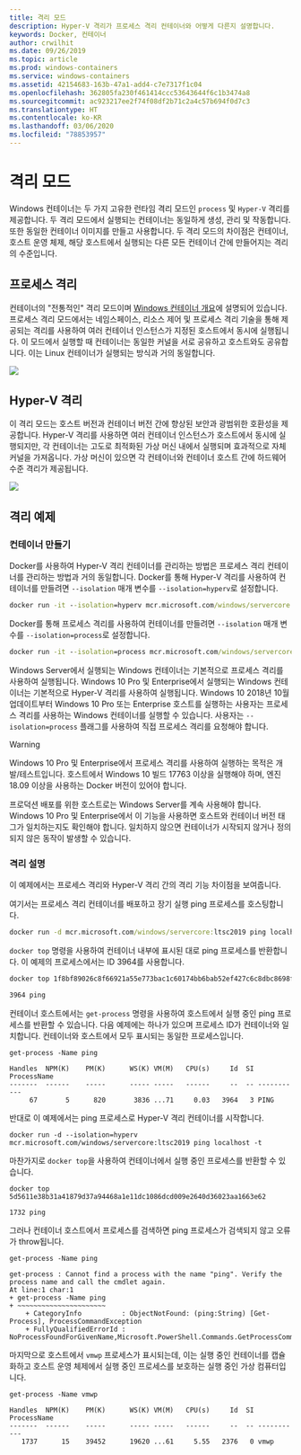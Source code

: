 ```yaml
---
title: 격리 모드
description: Hyper-V 격리가 프로세스 격리 컨테이너와 어떻게 다른지 설명합니다.
keywords: Docker, 컨테이너
author: crwilhit
ms.date: 09/26/2019
ms.topic: article
ms.prod: windows-containers
ms.service: windows-containers
ms.assetid: 42154683-163b-47a1-add4-c7e7317f1c04
ms.openlocfilehash: 362805fa230f461414ccc53643644f6c1b3474a8
ms.sourcegitcommit: ac923217ee2f74f08df2b71c2a4c57b694f0d7c3
ms.translationtype: HT
ms.contentlocale: ko-KR
ms.lasthandoff: 03/06/2020
ms.locfileid: "78853957"
---
```

# <a name="isolation-modes"></a>격리 모드

Windows 컨테이너는 두 가지 고유한 런타임 격리 모드인 `process` 및 `Hyper-V` 격리를 제공합니다. 두 격리 모드에서 실행되는 컨테이너는 동일하게 생성, 관리 및 작동합니다. 또한 동일한 컨테이너 이미지를 만들고 사용합니다. 두 격리 모드의 차이점은 컨테이너, 호스트 운영 체제, 해당 호스트에서 실행되는 다른 모든 컨테이너 간에 만들어지는 격리의 수준입니다.

## <a name="process-isolation"></a>프로세스 격리

컨테이너의 "전통적인" 격리 모드이며 [Windows 컨테이너 개요](../about/index.md)에 설명되어 있습니다. 프로세스 격리 모드에서는 네임스페이스, 리소스 제어 및 프로세스 격리 기술을 통해 제공되는 격리를 사용하여 여러 컨테이너 인스턴스가 지정된 호스트에서 동시에 실행됩니다. 이 모드에서 실행할 때 컨테이너는 동일한 커널을 서로 공유하고 호스트와도 공유합니다.  이는 Linux 컨테이너가 실행되는 방식과 거의 동일합니다.

![](media/container-arch-process.png)

## <a name="hyper-v-isolation"></a>Hyper-V 격리
이 격리 모드는 호스트 버전과 컨테이너 버전 간에 향상된 보안과 광범위한 호환성을 제공합니다. Hyper-V 격리를 사용하면 여러 컨테이너 인스턴스가 호스트에서 동시에 실행되지만, 각 컨테이너는 고도로 최적화된 가상 머신 내에서 실행되며 효과적으로 자체 커널을 가져옵니다. 가상 머신이 있으면 각 컨테이너와 컨테이너 호스트 간에 하드웨어 수준 격리가 제공됩니다.

![](media/container-arch-hyperv.png)

## <a name="isolation-examples"></a>격리 예제

### <a name="create-container"></a>컨테이너 만들기

Docker를 사용하여 Hyper-V 격리 컨테이너를 관리하는 방법은 프로세스 격리 컨테이너를 관리하는 방법과 거의 동일합니다. Docker를 통해 Hyper-V 격리를 사용하여 컨테이너를 만들려면 `--isolation` 매개 변수를 `--isolation=hyperv`로 설정합니다.

```cmd
docker run -it --isolation=hyperv mcr.microsoft.com/windows/servercore:ltsc2019 cmd
```

Docker를 통해 프로세스 격리를 사용하여 컨테이너를 만들려면 `--isolation` 매개 변수를 `--isolation=process`로 설정합니다.

```cmd
docker run -it --isolation=process mcr.microsoft.com/windows/servercore:ltsc2019 cmd
```

Windows Server에서 실행되는 Windows 컨테이너는 기본적으로 프로세스 격리를 사용하여 실행됩니다. Windows 10 Pro 및 Enterprise에서 실행되는 Windows 컨테이너는 기본적으로 Hyper-V 격리를 사용하여 실행됩니다. Windows 10 2018년 10월 업데이트부터 Windows 10 Pro 또는 Enterprise 호스트를 실행하는 사용자는 프로세스 격리를 사용하는 Windows 컨테이너를 실행할 수 있습니다. 사용자는 `--isolation=process` 플래그를 사용하여 직접 프로세스 격리를 요청해야 합니다.

> [!WARNING]
> Windows 10 Pro 및 Enterprise에서 프로세스 격리를 사용하여 실행하는 목적은 개발/테스트입니다. 호스트에서 Windows 10 빌드 17763 이상을 실행해야 하며, 엔진 18.09 이상을 사용하는 Docker 버전이 있어야 합니다.
> 
> 프로덕션 배포를 위한 호스트로는 Windows Server를 계속 사용해야 합니다. Windows 10 Pro 및 Enterprise에서 이 기능을 사용하면 호스트와 컨테이너 버전 태그가 일치하는지도 확인해야 합니다. 일치하지 않으면 컨테이너가 시작되지 않거나 정의되지 않은 동작이 발생할 수 있습니다.

### <a name="isolation-explanation"></a>격리 설명

이 예제에서는 프로세스 격리와 Hyper-V 격리 간의 격리 기능 차이점을 보여줍니다.

여기서는 프로세스 격리 컨테이너를 배포하고 장기 실행 ping 프로세스를 호스팅합니다.

``` cmd
docker run -d mcr.microsoft.com/windows/servercore:ltsc2019 ping localhost -t
```

`docker top` 명령을 사용하여 컨테이너 내부에 표시된 대로 ping 프로세스를 반환합니다. 이 예제의 프로세스에서는 ID 3964를 사용합니다.

``` cmd
docker top 1f8bf89026c8f66921a55e773bac1c60174bb6bab52ef427c6c8dbc8698f9d7a

3964 ping
```

컨테이너 호스트에서는 `get-process` 명령을 사용하여 호스트에서 실행 중인 ping 프로세스를 반환할 수 있습니다. 다음 예제에는 하나가 있으며 프로세스 ID가 컨테이너와 일치합니다. 컨테이너와 호스트에서 모두 표시되는 동일한 프로세스입니다.

```
get-process -Name ping

Handles  NPM(K)    PM(K)      WS(K) VM(M)   CPU(s)     Id  SI ProcessName
-------  ------    -----      ----- -----   ------     --  -- -----------
     67       5      820       3836 ...71     0.03   3964   3 PING
```

반대로 이 예제에서는 ping 프로세스로 Hyper-V 격리 컨테이너를 시작합니다.

```
docker run -d --isolation=hyperv mcr.microsoft.com/windows/servercore:ltsc2019 ping localhost -t
```

마찬가지로 `docker top`을 사용하여 컨테이너에서 실행 중인 프로세스를 반환할 수 있습니다.

```
docker top 5d5611e38b31a41879d37a94468a1e11dc1086dcd009e2640d36023aa1663e62

1732 ping
```

그러나 컨테이너 호스트에서 프로세스를 검색하면 ping 프로세스가 검색되지 않고 오류가 throw됩니다.

```
get-process -Name ping

get-process : Cannot find a process with the name "ping". Verify the process name and call the cmdlet again.
At line:1 char:1
+ get-process -Name ping
+ ~~~~~~~~~~~~~~~~~~~~~~
    + CategoryInfo          : ObjectNotFound: (ping:String) [Get-Process], ProcessCommandException
    + FullyQualifiedErrorId : NoProcessFoundForGivenName,Microsoft.PowerShell.Commands.GetProcessCommand
```

마지막으로 호스트에서 `vmwp` 프로세스가 표시되는데, 이는 실행 중인 컨테이너를 캡슐화하고 호스트 운영 체제에서 실행 중인 프로세스를 보호하는 실행 중인 가상 컴퓨터입니다.

```
get-process -Name vmwp

Handles  NPM(K)    PM(K)      WS(K) VM(M)   CPU(s)     Id  SI ProcessName
-------  ------    -----      ----- -----   ------     --  -- -----------
   1737      15    39452      19620 ...61     5.55   2376   0 vmwp
```
